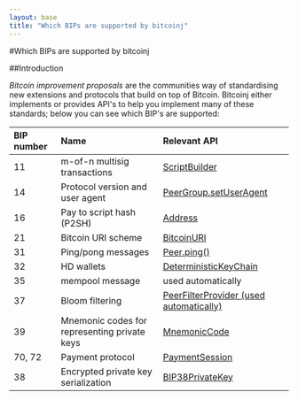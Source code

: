 ```yaml
---
layout: base
title: "Which BIPs are supported by bitcoinj"
---
```


#Which BIPs are supported by bitcoinj

##Introduction

_Bitcoin improvement proposals_ are the communities way of standardising new extensions and protocols that build on top of Bitcoin. Bitcoinj either implements or provides API's to help you implement many of these standards; below you can see which BIP's are supported:

<table>
<thead>
<tr class="header">
<th align="left">BIP number</th>
<th align="left">Name</th>
<th align="left">Relevant API</th>
</tr>
</thead>
<tbody>
<tr class="odd">
<td align="left">11</td>
<td align="left">m-of-n multisig transactions</td>
<td align="left"><a href="https://bitcoinj.github.io/javadoc/0.12/org/bitcoinj/script/ScriptBuilder.html">ScriptBuilder</a></td>
</tr>
<tr class="even">
<td align="left">14</td>
<td align="left">Protocol version and user agent</td>
<td align="left"><a href="https://bitcoinj.github.io/javadoc/0.12/org/bitcoinj/core/PeerGroup.html#setUserAgent(java.lang.String,%20java.lang.String)">PeerGroup.setUserAgent</a></td>
</tr>
<tr class="odd">
<td align="left">16</td>
<td align="left">Pay to script hash (P2SH)</td>
<td align="left"><a href="https://bitcoinj.github.io/javadoc/0.12/org/bitcoinj/core/Address.html">Address</a></td>
</tr>
<tr class="even">
<td align="left">21</td>
<td align="left">Bitcoin URI scheme</td>
<td align="left"><a href="https://bitcoinj.github.io/javadoc/0.12/org/bitcoinj/uri/BitcoinURI.html">BitcoinURI</a></td>
</tr>
<tr class="odd">
<td align="left">31</td>
<td align="left">Ping/pong messages</td>
<td align="left"><a href="https://bitcoinj.github.io/javadoc/0.12/org/bitcoinj/core/Peer.html#ping()">Peer.ping()</a></td>
</tr>
<tr class="even">
<td align="left">32</td>
<td align="left">HD wallets</td>
<td align="left"><a href="https://bitcoinj.github.io/javadoc/0.12/org/bitcoinj/wallet/DeterministicKeyChain.html">DeterministicKeyChain</a></td>
</tr>
<tr class="odd">
<td align="left">35</td>
<td align="left">mempool message</td>
<td align="left">used automatically</td>
</tr>
<tr class="even">
<td align="left">37</td>
<td align="left">Bloom filtering</td>
<td align="left"><a href="https://bitcoinj.github.io/javadoc/0.12/org/bitcoinj/core/PeerFilterProvider.html">PeerFilterProvider (used automatically)</a></td>
</tr>
<tr class="odd">
<td align="left">39</td>
<td align="left">Mnemonic codes for representing private keys</td>
<td align="left"><a href="https://bitcoinj.github.io/javadoc/0.12/org/bitcoinj/crypto/MnemonicCode.html">MnemonicCode</a></td>
</tr>
<tr class="even">
<td align="left">70, 72</td>
<td align="left">Payment protocol</td>
<td align="left"><a href="https://bitcoinj.github.io/javadoc/0.12/org/bitcoinj/protocols/payments/PaymentSession.html">PaymentSession</a></td>
</tr>
<tr class="odd">
<td align="left">38</td>
<td align="left">Encrypted private key serialization</td>
<td align="left"><a href="https://bitcoinj.github.io/javadoc/0.12/org/bitcoinj/crypto/BIP38PrivateKey.html">BIP38PrivateKey</a></td>
</tr>
</tbody>
</table>
